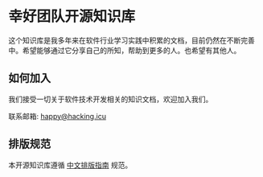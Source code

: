 # 幸好团队开源知识库

这个知识库是我多年来在软件行业学习实践中积累的文档，目前仍然在不断完善中。希望能够通过它分享自己的所知，帮助到更多的人。也希望有其他人。

## 如何加入

我们接受一切关于软件技术开发相关的知识文档，欢迎加入我们。

联系邮箱: happy@hacking.icu

## 排版规范

本开源知识库遵循 [中文排版指南](https://github.com/mzlogin/chinese-copywriting-guidelines) 规范。
